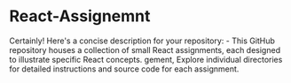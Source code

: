   # React-Assignemnt
Certainly! Here's a concise description for your repository:  - This GitHub repository houses a collection of small React assignments, each designed to illustrate specific React concepts. gement, Explore individual directories for detailed instructions and source code for each assignment.  
